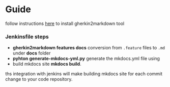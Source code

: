 # Guide

follow instructions [here](https://github.com/raviqqe/gherkin2markdown) to install gherkin2markdown tool

### Jenkinsfile steps 
* **gherkin2markdown features docs** conversion from ``.feature`` files to ``.md`` under **docs** folder
* **pyhton generate-mkdocs-yml.py** generate the mkdocs.yml file using
* build mkdocs site **mkdocs build**.


ths integration with jenkins will make building mkdocs site for each commit change to your code repository.



